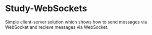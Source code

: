 # Study-WebSockets
Simple client-server solution which shows how to send messages via WebSocket and recieve messages via WebSocket.
